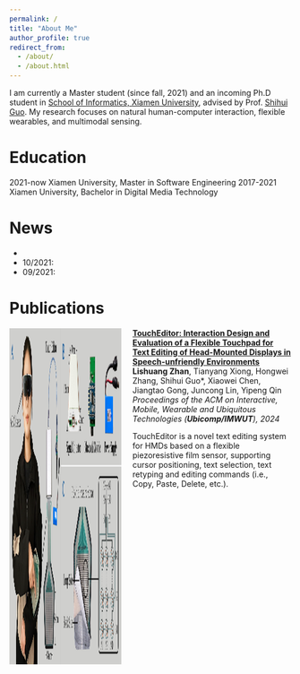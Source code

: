 ```yaml
---
permalink: /
title: "About Me"
author_profile: true
redirect_from: 
  - /about/
  - /about.html
---
```


I am currently a Master student (since fall, 2021) and an incoming Ph.D student in [School of Informatics, Xiamen University](https://informatics.xmu.edu.cn/), advised by Prof. [Shihui Guo](https://www.humanplus.xyz/). My research focuses on natural human-computer interaction, flexible wearables, and multimodal sensing.

Education
======
2021-now  Xiamen University, Master in Software Engineering
2017-2021  Xiamen University, Bachelor in Digital Media Technology

News
======
- 
- 10/2021:
- 09/2021: 

Publications
======

<img src="/images/imwut_toucheditor.jpg" style="float: left; margin-right: 20px;" width="200" height="600">

**[TouchEditor: Interaction Design and Evaluation of a Flexible Touchpad for Text Editing of Head-Mounted Displays in Speech-unfriendly Environments](https://dl.acm.org/doi/abs/10.1145/3631454?af=R)**  
**Lishuang Zhan**, Tianyang Xiong, Hongwei Zhang, Shihui Guo\*, Xiaowei Chen, Jiangtao Gong, Juncong Lin, Yipeng Qin  
*Proceedings of the ACM on Interactive, Mobile, Wearable and Ubiquitous Technologies (**Ubicomp/IMWUT**), 2024*

TouchEditor is a novel text editing system for HMDs based on a flexible piezoresistive film sensor, supporting cursor positioning, text selection, text retyping and editing commands (i.e., Copy, Paste, Delete, etc.).
